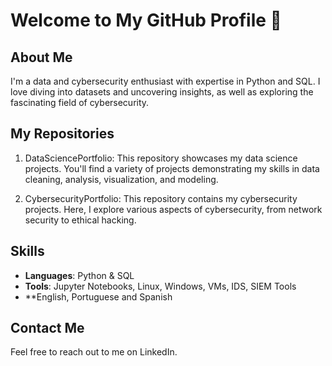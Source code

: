 # Welcome to My GitHub Profile 👋

## About Me
I'm a data and cybersecurity enthusiast with expertise in Python and SQL. I love diving into datasets and uncovering insights, as well as exploring the fascinating field of cybersecurity.

## My Repositories
1. DataSciencePortfolio: This repository showcases my data science projects. You'll find a variety of projects demonstrating my skills in data cleaning, analysis, visualization, and modeling.

2. CybersecurityPortfolio: This repository contains my cybersecurity projects. Here, I explore various aspects of cybersecurity, from network security to ethical hacking.

## Skills
- **Languages**: Python & SQL
- **Tools**: Jupyter Notebooks, Linux, Windows, VMs, IDS, SIEM Tools
- **English, Portuguese and Spanish

## Contact Me
Feel free to reach out to me on LinkedIn.
